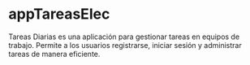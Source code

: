 # appTareasElec
Tareas Diarias es una aplicación para gestionar tareas en equipos de trabajo. Permite a los usuarios registrarse, iniciar sesión y administrar tareas de manera eficiente.
